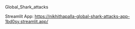 Global_Shark_attacks

Streamlit App: https://nikhithapalla-global-shark-attacks-app-1bd0sy.streamlit.app/
